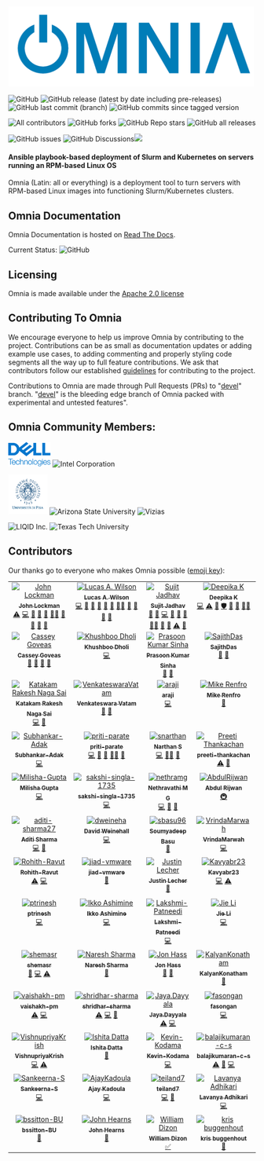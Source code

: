 <img src="docs/source/images/omnia-logo-transparent.png" width="500px">
<!-- ALL-CONTRIBUTORS-BADGE:START - Do not remove or modify this section -->
<!-- DO NOT ADD A BADGE -->
<!-- ALL-CONTRIBUTORS-BADGE:END -->


![GitHub](https://img.shields.io/github/license/dell/omnia) ![GitHub release (latest by date including pre-releases)](https://img.shields.io/github/v/release/dell/omnia?include_prereleases) ![GitHub last commit (branch)](https://img.shields.io/github/last-commit/dell/omnia/main) ![GitHub commits since tagged version](https://img.shields.io/github/commits-since/dell/omnia/v1.5/main)

![All contributors](https://img.shields.io/github/all-contributors/dell/omnia) ![GitHub forks](https://img.shields.io/github/forks/dell/omnia) ![GitHub Repo stars](https://img.shields.io/github/stars/dell/omnia) ![GitHub all releases](https://img.shields.io/github/downloads/dell/omnia/total)

![GitHub issues](https://img.shields.io/github/issues-raw/dell/omnia) ![GitHub Discussions](https://img.shields.io/github/discussions/dell/omnia)[<img src="https://img.shields.io/badge/slack-dell-blue.svg?logo=slack">](https://app.slack.com/client/TH80K68HY/C018L5109PW)

#### Ansible playbook-based deployment of Slurm and Kubernetes on servers running an RPM-based Linux OS

Omnia (Latin: all or everything) is a deployment tool to turn servers with RPM-based Linux images into functioning Slurm/Kubernetes clusters.


## Omnia Documentation

Omnia Documentation is hosted on [Read The Docs](https://omnia-doc.readthedocs.io/en/latest/index.html).

Current Status: ![GitHub](https://readthedocs.org/projects/omnia-doc/badge/?version=latest)

## Licensing

Omnia is made available under the [Apache 2.0 license](https://opensource.org/licenses/Apache-2.0)

## Contributing To Omnia

We encourage everyone to help us improve Omnia by contributing to the project. Contributions can be as small as documentation updates or adding example use cases, to adding commenting and properly styling code segments all the way up to full feature contributions. We ask that contributors follow our established [guidelines](https://omnia-doc.readthedocs.io/en/latest/Contributing/index.html) for contributing to the project.

Contributions to Omnia are made through Pull Requests (PRs) to "[devel](https://github.com/dell/omnia/tree/devel)" branch. "[devel](https://github.com/dell/omnia/tree/devel)" is the bleeding edge branch of Omnia packed with experimental and untested features".

## Omnia Community Members:
<img src="docs/source/images/logos/delltech.jpg" height="50px" alt="Dell Technologies">
<img src="https://upload.wikimedia.org/wikipedia/commons/0/0e/Intel_logo_%282020%2C_light_blue%29.svg" height="50px" alt="Intel Corporation"> 

<img src="docs/source/images/logos/pisa.png" height="80px" alt="Universita di Pisa"> <img src="https://user-images.githubusercontent.com/83095575/117071024-64956c80-ace3-11eb-9d90-2dac7daef11c.png" height="80px" alt="Arizona State University"> <img src="https://images.squarespace-cdn.com/content/v1/660f1a48587dbb2769709a33/9ac5520f-a308-4751-80f4-415d07a23473/VIZIAS+Blue.png" height="60px" alt="Vizias">

<img src="https://www.eweek.com/wp-content/uploads/2020/10/Liquid-1.jpg" height="80px" alt="LIQID Inc."> <img src="https://user-images.githubusercontent.com/5414112/153955170-0a4b199a-54f0-42af-939c-03eac76881c0.png" height="80px" alt="Texas Tech University">

## Contributors
Our thanks go to everyone who makes Omnia possible ([emoji key](https://allcontributors.org/docs/en/emoji-key)):
<!-- ALL-CONTRIBUTORS-LIST:START - Do not remove or modify this section -->
<!-- prettier-ignore-start -->
<!-- markdownlint-disable -->
<table>
  <tbody>
    <tr>
      <td align="center" valign="top" width="14.28%"><a href="http://johnlockman.com"><img src="https://avatars.githubusercontent.com/u/912987?v=4?s=100" width="100px;" alt="John Lockman"/><br /><sub><b>John Lockman</b></sub></a><br /><a href="https://github.com/dell/omnia/commits?author=j0hnL" title="Tests">⚠️</a> <a href="https://github.com/dell/omnia/commits?author=j0hnL" title="Code">💻</a> <a href="#blog-j0hnL" title="Blogposts">📝</a> <a href="#ideas-j0hnL" title="Ideas, Planning, & Feedback">🤔</a> <a href="#maintenance-j0hnL" title="Maintenance">🚧</a> <a href="#mentoring-j0hnL" title="Mentoring">🧑‍🏫</a> <a href="#design-j0hnL" title="Design">🎨</a> <a href="https://github.com/dell/omnia/pulls?q=is%3Apr+reviewed-by%3Aj0hnL" title="Reviewed Pull Requests">👀</a> <a href="#talk-j0hnL" title="Talks">📢</a> <a href="https://github.com/dell/omnia/issues?q=author%3Aj0hnL" title="Bug reports">🐛</a></td>
      <td align="center" valign="top" width="14.28%"><a href="https://github.com/lwilson"><img src="https://avatars.githubusercontent.com/u/1236922?v=4?s=100" width="100px;" alt="Lucas A. Wilson"/><br /><sub><b>Lucas A. Wilson</b></sub></a><br /><a href="https://github.com/dell/omnia/commits?author=lwilson" title="Code">💻</a> <a href="#design-lwilson" title="Design">🎨</a> <a href="#maintenance-lwilson" title="Maintenance">🚧</a> <a href="#ideas-lwilson" title="Ideas, Planning, & Feedback">🤔</a> <a href="#blog-lwilson" title="Blogposts">📝</a> <a href="https://github.com/dell/omnia/commits?author=lwilson" title="Documentation">📖</a> <a href="#mentoring-lwilson" title="Mentoring">🧑‍🏫</a> <a href="#projectManagement-lwilson" title="Project Management">📆</a> <a href="https://github.com/dell/omnia/pulls?q=is%3Apr+reviewed-by%3Alwilson" title="Reviewed Pull Requests">👀</a> <a href="#talk-lwilson" title="Talks">📢</a> <a href="https://github.com/dell/omnia/issues?q=author%3Alwilson" title="Bug reports">🐛</a></td>
      <td align="center" valign="top" width="14.28%"><a href="https://github.com/sujit-jadhav"><img src="https://avatars.githubusercontent.com/u/73123831?v=4?s=100" width="100px;" alt="Sujit Jadhav"/><br /><sub><b>Sujit Jadhav</b></sub></a><br /><a href="#ideas-sujit-jadhav" title="Ideas, Planning, & Feedback">🤔</a> <a href="https://github.com/dell/omnia/commits?author=sujit-jadhav" title="Documentation">📖</a> <a href="https://github.com/dell/omnia/commits?author=sujit-jadhav" title="Code">💻</a> <a href="https://github.com/dell/omnia/pulls?q=is%3Apr+reviewed-by%3Asujit-jadhav" title="Reviewed Pull Requests">👀</a> <a href="#maintenance-sujit-jadhav" title="Maintenance">🚧</a> <a href="#projectManagement-sujit-jadhav" title="Project Management">📆</a> <a href="#mentoring-sujit-jadhav" title="Mentoring">🧑‍🏫</a> <a href="#talk-sujit-jadhav" title="Talks">📢</a> <a href="#question-sujit-jadhav" title="Answering Questions">💬</a> <a href="https://github.com/dell/omnia/commits?author=sujit-jadhav" title="Tests">⚠️</a> <a href="https://github.com/dell/omnia/issues?q=author%3Asujit-jadhav" title="Bug reports">🐛</a></td>
      <td align="center" valign="top" width="14.28%"><a href="https://github.com/DeepikaKrishnaiah"><img src="https://avatars.githubusercontent.com/u/73213880?v=4?s=100" width="100px;" alt="Deepika K"/><br /><sub><b>Deepika K</b></sub></a><br /><a href="https://github.com/dell/omnia/commits?author=DeepikaKrishnaiah" title="Code">💻</a> <a href="https://github.com/dell/omnia/commits?author=DeepikaKrishnaiah" title="Tests">⚠️</a> <a href="https://github.com/dell/omnia/issues?q=author%3ADeepikaKrishnaiah" title="Bug reports">🐛</a> <a href="#security-DeepikaKrishnaiah" title="Security">🛡️</a> <a href="#talk-DeepikaKrishnaiah" title="Talks">📢</a> <a href="https://github.com/dell/omnia/pulls?q=is%3Apr+reviewed-by%3ADeepikaKrishnaiah" title="Reviewed Pull Requests">👀</a> <a href="#mentoring-DeepikaKrishnaiah" title="Mentoring">🧑‍🏫</a></td>
      <td align="center" valign="top" width="14.28%"><a href="https://github.com/abhishek-sa1"><img src="https://avatars.githubusercontent.com/u/94038029?v=4?s=100" width="100px;" alt="Abhishek SA"/><br /><sub><b>Abhishek SA</b></sub></a><br /><a href="https://github.com/dell/omnia/commits?author=abhishek-sa1" title="Code">💻</a> <a href="https://github.com/dell/omnia/issues?q=author%3Aabhishek-sa1" title="Bug reports">🐛</a> <a href="https://github.com/dell/omnia/commits?author=abhishek-sa1" title="Documentation">📖</a> <a href="https://github.com/dell/omnia/commits?author=abhishek-sa1" title="Tests">⚠️</a> <a href="#maintenance-abhishek-sa1" title="Maintenance">🚧</a> <a href="#talk-abhishek-sa1" title="Talks">📢</a> <a href="#mentoring-abhishek-sa1" title="Mentoring">🧑‍🏫</a> <a href="https://github.com/dell/omnia/pulls?q=is%3Apr+reviewed-by%3Aabhishek-sa1" title="Reviewed Pull Requests">👀</a></td>
      <td align="center" valign="top" width="14.28%"><a href="https://github.com/sakshiarora13"><img src="https://avatars.githubusercontent.com/u/73195862?v=4?s=100" width="100px;" alt="Sakshi Arora"/><br /><sub><b>Sakshi Arora</b></sub></a><br /><a href="https://github.com/dell/omnia/commits?author=sakshiarora13" title="Code">💻</a> <a href="https://github.com/dell/omnia/issues?q=author%3Asakshiarora13" title="Bug reports">🐛</a> <a href="#talk-sakshiarora13" title="Talks">📢</a></td>
      <td align="center" valign="top" width="14.28%"><a href="https://github.com/Shubhangi-dell"><img src="https://avatars.githubusercontent.com/u/72869337?v=4?s=100" width="100px;" alt="Shubhangi Srivastava"/><br /><sub><b>Shubhangi Srivastava</b></sub></a><br /><a href="https://github.com/dell/omnia/commits?author=Shubhangi-dell" title="Code">💻</a> <a href="#maintenance-Shubhangi-dell" title="Maintenance">🚧</a> <a href="https://github.com/dell/omnia/issues?q=author%3AShubhangi-dell" title="Bug reports">🐛</a> <a href="#talk-Shubhangi-dell" title="Talks">📢</a></td>
    </tr>
    <tr>
      <td align="center" valign="top" width="14.28%"><a href="https://github.com/cgoveas"><img src="https://avatars.githubusercontent.com/u/88071888?v=4?s=100" width="100px;" alt="Cassey Goveas"/><br /><sub><b>Cassey Goveas</b></sub></a><br /><a href="https://github.com/dell/omnia/commits?author=cgoveas" title="Documentation">📖</a> <a href="https://github.com/dell/omnia/issues?q=author%3Acgoveas" title="Bug reports">🐛</a> <a href="#maintenance-cgoveas" title="Maintenance">🚧</a> <a href="#talk-cgoveas" title="Talks">📢</a></td>
      <td align="center" valign="top" width="14.28%"><a href="https://github.com/Khushboodholi"><img src="https://avatars.githubusercontent.com/u/12014935?v=4?s=100" width="100px;" alt="Khushboo Dholi"/><br /><sub><b>Khushboo Dholi</b></sub></a><br /><a href="https://github.com/dell/omnia/commits?author=Khushboodholi" title="Code">💻</a></td>
      <td align="center" valign="top" width="14.28%"><a href="https://github.com/prasoon-sinha"><img src="https://avatars.githubusercontent.com/u/5362594?v=4?s=100" width="100px;" alt="Prasoon Kumar Sinha"/><br /><sub><b>Prasoon Kumar Sinha</b></sub></a><br /><a href="#ideas-prasoon-sinha" title="Ideas, Planning, & Feedback">🤔</a> <a href="#talk-prasoon-sinha" title="Talks">📢</a></td>
      <td align="center" valign="top" width="14.28%"><a href="https://github.com/SajithDas"><img src="https://avatars.githubusercontent.com/u/78676226?v=4?s=100" width="100px;" alt="SajithDas"/><br /><sub><b>SajithDas</b></sub></a><br /><a href="#projectManagement-SajithDas" title="Project Management">📆</a> <a href="#talk-SajithDas" title="Talks">📢</a></td>
      <td align="center" valign="top" width="14.28%"><a href="https://github.com/i3igpete"><img src="https://avatars.githubusercontent.com/u/33877827?v=4?s=100" width="100px;" alt="i3igpete"/><br /><sub><b>i3igpete</b></sub></a><br /><a href="#business-i3igpete" title="Business development">💼</a> <a href="#talk-i3igpete" title="Talks">📢</a></td>
      <td align="center" valign="top" width="14.28%"><a href="https://github.com/renzo-granados"><img src="https://avatars.githubusercontent.com/u/83035817?v=4?s=100" width="100px;" alt="renzo-granados"/><br /><sub><b>renzo-granados</b></sub></a><br /><a href="https://github.com/dell/omnia/issues?q=author%3Arenzo-granados" title="Bug reports">🐛</a></td>
      <td align="center" valign="top" width="14.28%"><a href="https://github.com/Aditya-DP"><img src="https://avatars.githubusercontent.com/u/115771515?v=4?s=100" width="100px;" alt="Aditya-DP"/><br /><sub><b>Aditya-DP</b></sub></a><br /><a href="https://github.com/dell/omnia/commits?author=Aditya-DP" title="Code">💻</a> <a href="https://github.com/dell/omnia/issues?q=author%3AAditya-DP" title="Bug reports">🐛</a> <a href="#security-Aditya-DP" title="Security">🛡️</a></td>
    </tr>
    <tr>
      <td align="center" valign="top" width="14.28%"><a href="https://github.com/Katakam-Rakesh"><img src="https://avatars.githubusercontent.com/u/125246792?v=4?s=100" width="100px;" alt="Katakam Rakesh Naga Sai"/><br /><sub><b>Katakam Rakesh Naga Sai</b></sub></a><br /><a href="https://github.com/dell/omnia/commits?author=Katakam-Rakesh" title="Code">💻</a> <a href="https://github.com/dell/omnia/issues?q=author%3AKatakam-Rakesh" title="Bug reports">🐛</a></td>
      <td align="center" valign="top" width="14.28%"><a href="https://github.com/VenkateswaraVatam"><img src="https://avatars.githubusercontent.com/u/153504816?v=4" width="100px;" alt="VenkateswaraVatam"/><br /><sub><b>Venkateswara Vatam</b></sub></a><br /><a href="#projectManagement-VenkateswaraVatam" title="Project Management">📆</a> <a href="#talk-VenkateswaraVatam" title="Talks">📢</a></td>
      <td align="center" valign="top" width="14.28%"><a href="https://github.com/araji"><img src="https://avatars.githubusercontent.com/u/216020?v=4?s=100" width="100px;" alt="araji"/><br /><sub><b>araji</b></sub></a><br /><a href="https://github.com/dell/omnia/commits?author=araji" title="Code">💻</a></td>
      <td align="center" valign="top" width="14.28%"><a href="https://mike.renf.ro/blog/"><img src="https://avatars.githubusercontent.com/u/1451881?v=4?s=100" width="100px;" alt="Mike Renfro"/><br /><sub><b>Mike Renfro</b></sub></a><br /><a href="https://github.com/dell/omnia/commits?author=mikerenfro" title="Documentation">📖</a></td>
      <td align="center" valign="top" width="14.28%"><a href="https://github.com/leereyno-asu"><img src="https://avatars.githubusercontent.com/u/81774548?v=4?s=100" width="100px;" alt="Lee Reynolds"/><br /><sub><b>Lee Reynolds</b></sub></a><br /><a href="https://github.com/dell/omnia/commits?author=leereyno-asu" title="Code">💻</a> <a href="https://github.com/dell/omnia/commits?author=leereyno-asu" title="Documentation">📖</a> <a href="#tutorial-leereyno-asu" title="Tutorials">✅</a></td>
      <td align="center" valign="top" width="14.28%"><a href="https://github.com/blesson-james"><img src="https://avatars.githubusercontent.com/u/72782936?v=4?s=100" width="100px;" alt="blesson-james"/><br /><sub><b>blesson-james</b></sub></a><br /><a href="https://github.com/dell/omnia/commits?author=blesson-james" title="Code">💻</a> <a href="https://github.com/dell/omnia/commits?author=blesson-james" title="Tests">⚠️</a> <a href="https://github.com/dell/omnia/issues?q=author%3Ablesson-james" title="Bug reports">🐛</a></td>
      <td align="center" valign="top" width="14.28%"><a href="https://github.com/abhishek-s-a"><img src="https://avatars.githubusercontent.com/u/73212230?v=4?s=100" width="100px;" alt="abhishek-s-a"/><br /><sub><b>abhishek-s-a</b></sub></a><br /><a href="https://github.com/dell/omnia/commits?author=abhishek-s-a" title="Code">💻</a> <a href="https://github.com/dell/omnia/commits?author=abhishek-s-a" title="Documentation">📖</a> <a href="https://github.com/dell/omnia/commits?author=abhishek-s-a" title="Tests">⚠️</a></td>
    </tr>
    <tr>
      <td align="center" valign="top" width="14.28%"><a href="https://github.com/Subhankar-Adak"><img src="https://avatars.githubusercontent.com/u/140381176?v=4?s=100" width="100px;" alt="Subhankar-Adak"/><br /><sub><b>Subhankar-Adak</b></sub></a><br /><a href="https://github.com/dell/omnia/commits?author=Subhankar-Adak" title="Code">💻</a></td>
      <td align="center" valign="top" width="14.28%"><a href="https://github.com/priti-parate"><img src="https://avatars.githubusercontent.com/u/140157516?v=4?s=100" width="100px;" alt="priti-parate"/><br /><sub><b>priti-parate</b></sub></a><br /><a href="https://github.com/dell/omnia/commits?author=priti-parate" title="Code">💻</a> <a href="https://github.com/dell/omnia/issues?q=author%3priti-parate" title="Bug reports">🐛</a> <a href="#talk-priti-parate" title="Talks">📢</a> <a href="#mentoring-priti-parate" title="Mentoring">🧑‍🏫</a> <a href="https://github.com/dell/omnia/pulls?q=is%3Apr+reviewed-by%3Apriti-parate" title="Reviewed Pull Requests">👀</a></td>
      <td align="center" valign="top" width="14.28%"><a href="https://github.com/snarthan"><img src="https://avatars.githubusercontent.com/u/171680285?v=4" width="100px;" alt="snarthan"/><br /><sub><b>Narthan S</b></sub></a><br /><a href="https://github.com/dell/omnia/commits?author=snarthan" title="Code">💻</a> <a href="#mentoring-snarthan" title="Mentoring">🧑‍🏫</a> <a href="https://github.com/dell/omnia/pulls?q=is%3Apr+reviewed-by%3Asnarthan" title="Reviewed Pull Requests">👀</a></td>
      <td align="center" valign="top" width="14.28%"><a href="https://github.com/preeti-thankachan"><img src="https://avatars.githubusercontent.com/u/141405483?v=4?s=100" width="100px;" alt="Preeti Thankachan"/><br /><sub><b>preeti-thankachan</b></sub></a><br /><a href="https://github.com/dell/omnia/commits?author=preeti-thankachan" title="Tests">⚠️</a> <a href="https://github.com/dell/omnia/issues?q=author%3preeti-thankachan" title="Bug reports">🐛</a></td>
      <td align="center" valign="top" width="14.28%"><a href="https://github.com/glimchb"><img src="https://avatars.githubusercontent.com/u/36732377?v=4?s=100" width="100px;" alt="Boris Glimcher"/><br /><sub><b>Boris Glimcher</b></sub></a><br /><a href="https://github.com/dell/omnia/commits?author=glimchb" title="Code">💻</a> <a href="#maintenance-glimchb" title="Maintenance">🚧</a><a href="https://github.com/dell/omnia/commits?author=glimchb" title="Documentation">📖</a></td>
      <td align="center" valign="top" width="14.28%"><a href="https://github.com/MoshiBin"><img src="https://avatars.githubusercontent.com/u/1297388?v=4?s=100" width="100px;" alt="Moshi Binyamini"/><br /><sub><b>Moshi Binyamini</b></sub></a><br /><a href="https://github.com/dell/omnia/commits?author=MoshiBin" title="Code">💻</a><a href="#maintenance-MoshiBin" title="Maintenance">🚧</a></td>
      <td align="center" valign="top" width="14.28%"><a href="https://github.com/SupriyaParthasarathy"><img src="https://avatars.githubusercontent.com/u/139955493?v=4?s=100" width="100px;" alt="Supriya Parthasarathy"/><br /><sub><b>Supriya Parthasarathy</b></sub></a><br /><a href="#projectManagement-SupriyaParthasarathy" title="Project Management">📆</a></td>
    </tr>
    <tr>
      <td align="center" valign="top" width="14.28%"><a href="https://github.com/Milisha-Gupta"><img src="https://avatars.githubusercontent.com/u/52577117?v=4" width="100px;" alt="Milisha-Gupta"/><br /><sub><b>Milisha Gupta</b></sub></a><br /><a href="https://github.com/dell/omnia/commits?author=Milisha-Gupta" title="Code">💻</a></td>
      <td align="center" valign="top" width="14.28%"><a href="https://github.com/sakshi-singla-1735"><img src="https://avatars.githubusercontent.com/u/169248923?v=4" width="100px;" alt="sakshi-singla-1735"/><br /><sub><b>sakshi-singla-1735</b></sub></a><br /><a href="https://github.com/dell/omnia/commits?author=sakshi-singla-1735" title="Code">💻</a></td>
      <td align="center" valign="top" width="14.28%"><a href="https://github.com/nethramg"><img src="https://avatars.githubusercontent.com/u/146437298?v=4" width="100px;" alt="nethramg"/><br /><sub><b>Nethravathi M G</b></sub></a><br /><a href="https://github.com/dell/omnia/commits?author=nethramg" title="Code">💻</a> <a href="#projectManagement-nethramg" title="Project Management">📆</a> <a href="#talk-nethramg" title="Talks">📢</a></td>
      <td align="center" valign="top" width="14.28%"><a href="https://github.com/AbdulRijwan"><img src="https://avatars.githubusercontent.com/u/170396052?v=4" width="100px;" alt="AbdulRijwan"/><br/><sub><b>Abdul Rijwan</b></sub></a><br /><a href="https://github.com/dell/omnia/commits?author=AbdulRijwan" title="Infrastructure">🚇</a></td>
      <td align="center" valign="top" width="14.28%"><a href="https://github.com/pranavkumar74980"><img src="https://avatars.githubusercontent.com/pranavkumar74980" width="100px;" alt="pranavkumar74980"/><br /><sub><b>Pranav Kumar</b></sub></a><br /><a href="https://github.com/dell/omnia/commits?author=pranavkumar74980" title="Code">💻</a></td>
      <td align="center" valign="top" width="14.28%"><a href="https://github.com/SanthoshT2001"><img src="https://avatars.githubusercontent.com/u/93521129?v=4" width="100px;" alt="SanthoshT2001"/><br /><sub><b>SanthoshT2001</b></sub></a><br /><a href="https://github.com/dell/omnia/commits?author=SanthoshT2001" title="Code">💻</a></td>
      <td align="center" valign="top" width="14.28%"><a href="https://github.com/Kratika-P"><img src="https://avatars.githubusercontent.com/u/169249531?v=4" width="100px;" alt="Kratika-P"/><br /><sub><b>Kratika</b></sub></a><br /><a href="https://github.com/dell/omnia/commits?author=Kratika-P" title="Code">💻</a></td>
    </tr>
    <tr>
      <td align="center" valign="top" width="14.28%"><a href="https://github.com/aditi-sharma27"><img src="https://avatars.githubusercontent.com/aditi-sharma27" width="100px;" alt="aditi-sharma27"/><br /><sub><b>Aditi Sharma</b></sub></a><br /><a href="https://github.com/dell/omnia/commits?author=aditi-sharma27" title="Code">💻</a> <a href="#talk-aditi-sharma27" title="Talks">📢</a></td>
      <td align="center" valign="top" width="14.28%"><a href="https://github.com/dweineha"><img src="https://avatars.githubusercontent.com/u/42206500?v=4" width="100px;" alt="dweineha"/><br/><sub><b>David Weinehall</b></sub></a><br /><a href="https://github.com/dell/omnia/commits?author=dweineha" title="Code">💻</a></td>
      <td align="center" valign="top" width="14.28%"><a href="https://github.com/sbasu96"><img src="https://avatars.githubusercontent.com/u/162503707?v=4" width="100px;" alt="sbasu96"/><br /><sub><b>Soumyadeep Basu</b></sub></a><br /><a href="https://github.com/dell/omnia/commits?author=sbasu96" title="Documentation">📖</a></td>
      <td align="center" valign="top" width="14.28%"><a href="https://github.com/VrindaMarwah"><img src="https://avatars.githubusercontent.com/u/169263232?v=4" width="100px;" alt="VrindaMarwah"/><br /><sub><b>VrindaMarwah</b></sub></a><br /><a href="https://github.com/dell/omnia/commits?author=VrindaMarwah" title="Code">💻</a></td>
      <td align="center" valign="top" width="14.28%"><a href="https://github.com/suman-square"><img src="https://avatars.githubusercontent.com/u/178771071?v=4" width="100px;" alt="suman-square"/><br /><sub><b>Suman K</b></sub></a><br /><a href="https://github.com/dell/omnia/commits?author=suman-square" title="Code">💻</a></td>
      <td align="center" valign="top" width="14.28%"><a href="https://github.com/Nagachandan-P"><img src="https://avatars.githubusercontent.com/Nagachandan-P" width="100px;" alt="Nagachandan-P"/><br /><sub><b>Nagachandan P</b></sub></a><br /><a href="https://github.com/dell/omnia/commits?author=Nagachandan-P" title="Code">💻</a></td>
      <td align="center" valign="top" width="14.28%"><a href="https://github.com/gurump21"><img src="https://avatars.githubusercontent.com/u/189354746?v=4" width="100px;" alt="gurump21"/><br /><sub><b>Prabhu Gurumurthy</b></sub></a><br /><a href="https://github.com/dell/omnia/commits?author=gurump21" title="Tests">⚠️</a> <a href="https://github.com/dell/omnia/issues?q=author%gurump21" title="Bug reports">🐛</a></td>
    </tr>
    <tr>
      <td align="center" valign="top" width="14.28%"><a href="https://github.com/Rohith-Ravut"><img src="https://avatars.githubusercontent.com/u/196186062?v=4" width="100px;" alt="Rohith-Ravut"/><br/><sub><b>Rohith-Ravut</b></sub></a><br /><a href="https://github.com/dell/omnia/commits?author=Rohith-Ravut" title="Tests">⚠️</a> <a href="https://github.com/dell/omnia/commits?author=Rohith-Ravut" title="Code">💻</a></td>
      <td align="center" valign="top" width="14.28%"><a href="https://github.com/jiad-vmware"><img src="https://avatars.githubusercontent.com/u/68653329?v=4?s=100" width="100px;" alt="jiad-vmware"/><br /><sub><b>jiad-vmware</b></sub></a><br /><a href="https://github.com/dell/omnia/issues?q=author%3Ajiad-vmware" title="Bug reports">🐛</a></td>
      <td align="center" valign="top" width="14.28%"><a href="https://jlec.de"><img src="https://avatars.githubusercontent.com/u/79732?v=4?s=100" width="100px;" alt="Justin Lecher"/><br /><sub><b>Justin Lecher</b></sub></a><br /><a href="#ideas-jlec" title="Ideas, Planning, & Feedback">🤔</a></td>
      <td align="center" valign="top" width="14.28%"><a href="https://github.com/Kavyabr23"><img src="https://avatars.githubusercontent.com/u/90390587?v=4?s=100" width="100px;" alt="Kavyabr23"/><br /><sub><b>Kavyabr23</b></sub></a><br /><a href="https://github.com/dell/omnia/commits?author=Kavyabr23" title="Code">💻</a> <a href="https://github.com/dell/omnia/commits?author=Kavyabr23" title="Tests">⚠️</a></td>
      <td align="center" valign="top" width="14.28%"><a href="https://github.com/vedaprakashanp"><img src="https://avatars.githubusercontent.com/u/90596073?v=4?s=100" width="100px;" alt="vedaprakashanp"/><br /><sub><b>vedaprakashanp</b></sub></a><br /><a href="https://github.com/dell/omnia/commits?author=vedaprakashanp" title="Tests">⚠️</a> <a href="https://github.com/dell/omnia/commits?author=vedaprakashanp" title="Code">💻</a></td>
      <td align="center" valign="top" width="14.28%"><a href="https://github.com/Bhagyashree-shetty"><img src="https://avatars.githubusercontent.com/u/90620926?v=4?s=100" width="100px;" alt="Bhagyashree-shetty"/><br /><sub><b>Bhagyashree-shetty</b></sub></a><br /><a href="https://github.com/dell/omnia/commits?author=Bhagyashree-shetty" title="Tests">⚠️</a> <a href="https://github.com/dell/omnia/commits?author=Bhagyashree-shetty" title="Code">💻</a></td>
      <td align="center" valign="top" width="14.28%"><a href="https://github.com/nihalranjan-hpc"><img src="https://avatars.githubusercontent.com/u/84398828?v=4?s=100" width="100px;" alt="Nihal Ranjan"/><br /><sub><b>Nihal Ranjan</b></sub></a><br /><a href="https://github.com/dell/omnia/commits?author=nihalranjan-hpc" title="Tests">⚠️</a> <a href="https://github.com/dell/omnia/commits?author=nihalranjan-hpc" title="Code">💻</a> <a href="#talk-nihalranjan-hpc" title="Talks">📢</a> <a href="https://github.com/dell/omnia/issues?q=author%3nihalranjan-hpc" title="Bug reports">🐛</a></td>
    </tr>
    <tr>
      <td align="center" valign="top" width="14.28%"><a href="https://github.com/ptrinesh"><img src="https://avatars.githubusercontent.com/u/73214211?v=4?s=100" width="100px;" alt="ptrinesh"/><br /><sub><b>ptrinesh</b></sub></a><br /><a href="https://github.com/dell/omnia/commits?author=ptrinesh" title="Code">💻</a></td>
      <td align="center" valign="top" width="14.28%"><a href="https://bandism.net/"><img src="https://avatars.githubusercontent.com/u/22633385?v=4?s=100" width="100px;" alt="Ikko Ashimine"/><br /><sub><b>Ikko Ashimine</b></sub></a><br /><a href="https://github.com/dell/omnia/commits?author=eltociear" title="Code">💻</a></td>
      <td align="center" valign="top" width="14.28%"><a href="https://github.com/Lakshmi-Patneedi"><img src="https://avatars.githubusercontent.com/u/94051091?v=4?s=100" width="100px;" alt="Lakshmi-Patneedi"/><br /><sub><b>Lakshmi-Patneedi</b></sub></a><br /><a href="https://github.com/dell/omnia/commits?author=Lakshmi-Patneedi" title="Code">💻</a></td>
      <td align="center" valign="top" width="14.28%"><a href="https://github.com/Artlands"><img src="https://avatars.githubusercontent.com/u/31781106?v=4?s=100" width="100px;" alt="Jie Li"/><br /><sub><b>Jie Li</b></sub></a><br /><a href="https://github.com/dell/omnia/commits?author=Artlands" title="Code">💻</a></td>
      <td align="center" valign="top" width="14.28%"><a href="https://github.com/githubyongchen"><img src="https://avatars.githubusercontent.com/u/5414112?v=4?s=100" width="100px;" alt="Yong Chen"/><br /><sub><b>Yong Chen</b></sub></a><br /><a href="#design-githubyongchen" title="Design">🎨</a></td>
      <td align="center" valign="top" width="14.28%"><a href="http://www.myweb.ttu.edu/ngu00336/"><img src="https://avatars.githubusercontent.com/u/18387748?v=4?s=100" width="100px;" alt="nvtngan"/><br /><sub><b>nvtngan</b></sub></a><br /><a href="https://github.com/dell/omnia/commits?author=Zipexpo" title="Code">💻</a> <a href="#plugin-Zipexpo" title="Plugin/utility libraries">🔌</a></td>
      <td align="center" valign="top" width="14.28%"><a href="https://github.com/tamilarasansubrama1"><img src="https://avatars.githubusercontent.com/u/100588942?v=4?s=100" width="100px;" alt="tamilarasansubrama1"/><br /><sub><b>tamilarasansubrama1</b></sub></a><br /><a href="https://github.com/dell/omnia/commits?author=tamilarasansubrama1" title="Tests">⚠️</a> <a href="https://github.com/dell/omnia/commits?author=tamilarasansubrama1" title="Code">💻</a></td>
    </tr>
    <tr>
      <td align="center" valign="top" width="14.28%"><a href="https://github.com/shemasr"><img src="https://avatars.githubusercontent.com/u/100141664?v=4?s=100" width="100px;" alt="shemasr"/><br /><sub><b>shemasr</b></sub></a><br /><a href="https://github.com/dell/omnia/issues?q=author%3Ashemasr" title="Bug reports">🐛</a> <a href="https://github.com/dell/omnia/commits?author=shemasr" title="Code">💻</a> <a href="https://github.com/dell/omnia/commits?author=shemasr" title="Tests">⚠️</a></td>
      <td align="center" valign="top" width="14.28%"><a href="https://github.com/naresh3774"><img src="https://avatars.githubusercontent.com/u/101410892?v=4?s=100" width="100px;" alt="Naresh Sharma"/><br /><sub><b>Naresh Sharma</b></sub></a><br /><a href="https://github.com/dell/omnia/issues?q=author%3Anaresh3774" title="Bug reports">🐛</a></td>
      <td align="center" valign="top" width="14.28%"><a href="https://github.com/JonHass"><img src="https://avatars.githubusercontent.com/u/6976486?v=4?s=100" width="100px;" alt="Jon Hass"/><br /><sub><b>Jon Hass</b></sub></a><br /><a href="https://github.com/dell/omnia/commits?author=JonHass" title="Documentation">📖</a> <a href="#design-JonHass" title="Design">🎨</a></td>
      <td align="center" valign="top" width="14.28%"><a href="https://github.com/KalyanKonatham"><img src="https://avatars.githubusercontent.com/u/101596828?v=4?s=100" width="100px;" alt="KalyanKonatham"/><br /><sub><b>KalyanKonatham</b></sub></a><br /><a href="https://github.com/dell/omnia/issues?q=author%3AKalyanKonatham" title="Bug reports">🐛</a></td>
      <td align="center" valign="top" width="14.28%"><a href="https://github.com/rahulakolkar"><img src="https://avatars.githubusercontent.com/u/22768133?v=4?s=100" width="100px;" alt="Rahul Akolkar"/><br /><sub><b>Rahul Akolkar</b></sub></a><br /><a href="https://github.com/dell/omnia/issues?q=author%3Arahulakolkar" title="Bug reports">🐛</a></td>
      <td align="center" valign="top" width="14.28%"><a href="https://github.com/srinandini-karumuri"><img src="https://avatars.githubusercontent.com/u/104345504?v=4?s=100" width="100px;" alt="srinandini-karumuri"/><br /><sub><b>srinandini-karumuri</b></sub></a><br /><a href="https://github.com/dell/omnia/commits?author=srinandini-karumuri" title="Code">💻</a></td>
      <td align="center" valign="top" width="14.28%"><a href="https://github.com/Rishabhm47"><img src="https://avatars.githubusercontent.com/u/106973551?v=4?s=100" width="100px;" alt="Rishabhm47"/><br /><sub><b>Rishabhm47</b></sub></a><br /><a href="https://github.com/dell/omnia/commits?author=Rishabhm47" title="Tests">⚠️</a> <a href="https://github.com/dell/omnia/commits?author=Rishabhm47" title="Code">💻</a></td>
    </tr>
    <tr>
      <td align="center" valign="top" width="14.28%"><a href="https://github.com/vaishakh-pm"><img src="https://avatars.githubusercontent.com/u/104622022?v=4?s=100" width="100px;" alt="vaishakh-pm"/><br /><sub><b>vaishakh-pm</b></sub></a><br /><a href="https://github.com/dell/omnia/commits?author=vaishakh-pm" title="Tests">⚠️</a> <a href="https://github.com/dell/omnia/commits?author=vaishakh-pm" title="Code">💻</a></td>
      <td align="center" valign="top" width="14.28%"><a href="https://github.com/shridhar-sharma"><img src="https://avatars.githubusercontent.com/u/104621992?v=4?s=100" width="100px;" alt="shridhar-sharma"/><br /><sub><b>shridhar-sharma</b></sub></a><br /><a href="https://github.com/dell/omnia/commits?author=shridhar-sharma" title="Tests">⚠️</a> <a href="https://github.com/dell/omnia/commits?author=shridhar-sharma" title="Code">💻</a> <a href="https://github.com/dell/omnia/issues?q=author%3shridhar-sharma" title="Bug reports">🐛</a></td>
      <td align="center" valign="top" width="14.28%"><a href="https://github.com/JayaDayyala"><img src="https://avatars.githubusercontent.com/u/108455487?v=4?s=100" width="100px;" alt="Jaya.Dayyala"/><br /><sub><b>Jaya.Dayyala</b></sub></a><br /><a href="https://github.com/dell/omnia/commits?author=JayaDayyala" title="Tests">⚠️</a> <a href="https://github.com/dell/omnia/commits?author=JayaDayyala" title="Code">💻</a></td>
      <td align="center" valign="top" width="14.28%"><a href="https://github.com/fasongan"><img src="https://avatars.githubusercontent.com/u/16153657?v=4?s=100" width="100px;" alt="fasongan"/><br /><sub><b>fasongan</b></sub></a><br /><a href="https://github.com/dell/omnia/commits?author=fasongan" title="Code">💻</a></td>
      <td align="center" valign="top" width="14.28%"><a href="https://github.com/rahuldell21"><img src="https://avatars.githubusercontent.com/u/117621375?v=4?s=100" width="100px;" alt="rahuldell21"/><br /><sub><b>rahuldell21</b></sub></a><br /><a href="https://github.com/dell/omnia/commits?author=rahuldell21" title="Code">💻</a> <a href="https://github.com/dell/omnia/commits?author=rahuldell21" title="Tests">⚠️</a></td>
      <td align="center" valign="top" width="14.28%"><a href="https://github.com/diptiman12"><img src="https://avatars.githubusercontent.com/u/117987073?v=4?s=100" width="100px;" alt="diptiman12"/><br /><sub><b>diptiman12</b></sub></a><br /><a href="https://github.com/dell/omnia/commits?author=diptiman12" title="Code">💻</a></td>
      <td align="center" valign="top" width="14.28%"><a href="https://github.com/paul-tp"><img src="https://avatars.githubusercontent.com/u/169248855?v=4" width="100px;" alt="paul-tp"/><br /><sub><b>paul-tp</b></sub></a><br /><a href="https://github.com/dell/omnia/commits?author=paul-tp" title="Code">💻</a></td>
    </tr>
    <tr>
      <td align="center" valign="top" width="14.28%"><a href="https://github.com/VishnupriyaKrish"><img src="https://avatars.githubusercontent.com/u/72784834?v=4?s=100" width="100px;" alt="VishnupriyaKrish"/><br /><sub><b>VishnupriyaKrish</b></sub></a><br /><a href="https://github.com/dell/omnia/commits?author=VishnupriyaKrish" title="Code">💻</a> <a href="https://github.com/dell/omnia/commits?author=VishnupriyaKrish" title="Tests">⚠️</a></td>
      <td align="center" valign="top" width="14.28%"><a href="https://rb.gy/ndlbhv"><img src="https://avatars.githubusercontent.com/u/48859631?v=4?s=100" width="100px;" alt="Ishita Datta"/><br /><sub><b>Ishita Datta</b></sub></a><br /><a href="https://github.com/dell/omnia/commits?author=ishitadatta" title="Documentation">📖</a></td>
      <td align="center" valign="top" width="14.28%"><a href="https://github.com/Kevin-Kodama"><img src="https://avatars.githubusercontent.com/u/163032741?v=4" width="100px;" alt="Kevin-Kodama"/><br /><sub><b>Kevin-Kodama</b></sub></a><br /><a href="https://github.com/dell/omnia/commits?author=Kevin-Kodama" title="Code">💻</a></td>
      <td align="center" valign="top" width="14.28%"><a href="https://github.com/balajikumaran-c-s"><img src="https://avatars.githubusercontent.com/u/169248535?v=4" width="100px;" alt="balajikumaran-c-s"/><br/><sub><b>balajikumaran-c-s</b></sub></a><br /><a href="https://github.com/dell/omnia/commits?author=balajikumaran-c-s" title="Tests">⚠️</a> <a href="https://github.com/dell/omnia/issues?q=author%3balajikumaran-c-s" title="Bug reports">🐛</a> <a href="https://github.com/dell/omnia/commits?author=balajikumaran-c-s" title="Code">💻</a></td>
      <td align="center" valign="top" width="14.28%"><a href="https://github.com/Amogha-Reddy"><img src="https://avatars.githubusercontent.com/u/140503786?v=4" width="100px;" alt="Amogha-Reddy"/><br/><sub><b>Amogha-Reddy</b></sub></a><br /><a href="https://github.com/dell/omnia/commits?author=Amogha-Reddy" title="Tests">⚠️</a> <a href="https://github.com/dell/omnia/issues?q=author%3Amogha-Reddy" title="Bug reports">🐛</a> <a href="https://github.com/dell/omnia/commits?author=Amogha-Reddy" title="Code">💻</a></td>
      <td align="center" valign="top" width="14.28%"><a href="https://github.com/krsandeepit"><img src="https://avatars.githubusercontent.com/u/162142649?v=4" width="100px;" alt="krsandeepit"/><br/><sub><b>krsandeepit</b></sub></a><br /><a href="https://github.com/dell/omnia/commits?author=krsandeepit" title="Tests">⚠️</a> <a href="https://github.com/dell/omnia/issues?q=author%3krsandeepit" title="Bug reports">🐛</a></td>
      <td align="center" valign="top" width="14.28%"><a href="https://github.com/Yash-shetty1"><img src="https://avatars.githubusercontent.com/u/169258785?v=4" width="100px;" alt="Yash-shetty1"/><br/><sub><b>Yash-shetty1</b></sub></a><br /><a href="https://github.com/dell/omnia/commits?author=Yash-shetty1" title="Tests">⚠️</a> <a href="https://github.com/dell/omnia/issues?q=author%3Yash-shetty1" title="Bug reports">🐛</a></td>
    </tr>
    <tr>
      <td align="center" valign="top" width="14.28%"><a href="https://github.com/Sankeerna-S"><img src="https://avatars.githubusercontent.com/u/169250907?v=4" width="100px;" alt="Sankeerna-S"/><br /><sub><b>Sankeerna-S</b></sub></a><br /><a href="https://github.com/dell/omnia/commits?author=Sankeerna-S" title="Code">💻</a></td>
      <td align="center" valign="top" width="14.28%"><a href="https://github.com/AjayKadoula"><img src="https://avatars.githubusercontent.com/u/38178003?v=4" width="100px;" alt="AjayKadoula"/><br /><sub><b>Ajay Kadoula</b></sub></a><br /><a href="https://github.com/dell/omnia/commits?author=AjayKadoula" title="Code">💻</a></td>
      <td align="center" valign="top" width="14.28%"><a href="https://github.com/teiland7"><img src="https://avatars.githubusercontent.com/u/85184708?v=4?s=100" width="100px;" alt="teiland7"/><br /><sub><b>teiland7</b></sub></a><br /><a href="https://github.com/dell/omnia/commits?author=teiland7" title="Code">💻</a> <a href="#blog-teiland7" title="Blogposts">📝</a></td>
      <td align="center" valign="top" width="14.28%"><a href="https://github.com/lavanya5899"><img src="https://avatars.githubusercontent.com/u/140372459?v=4?s=100" width="100px;" alt="Lavanya Adhikari"/><br /><sub><b>Lavanya Adhikari</b></sub></a><br /><a href="https://github.com/dell/omnia/commits?author=lavanya5899" title="Code">💻</a></td>
      <td align="center" valign="top" width="14.28%"><a href="https://github.com/Franklin-Johnson"><img src="https://avatars.githubusercontent.com/u/84760103?v=4?s=100" width="100px;" alt="Franklin-Johnson"/><br /><sub><b>Franklin-Johnson</b></sub></a><br /><a href="https://github.com/dell/omnia/commits?author=Franklin-Johnson" title="Code">💻</a> <a href="#blog-Franklin-Johnson" title="Blogposts">📝</a></td>
      <td align="center" valign="top" width="14.28%"><a href="https://github.com/avinashvishwanath"><img src="https://avatars.githubusercontent.com/u/77823538?v=4?s=100" width="100px;" alt="avinashvishwanath"/><br /><sub><b>avinashvishwanath</b></sub></a><br /><a href="https://github.com/dell/omnia/commits?author=avinashvishwanath" title="Documentation">📖</a></td>
      <td align="center" valign="top" width="14.28%"><a href="https://github.com/ShubhamKumar1996"><img src="https://avatars.githubusercontent.com/u/51914136?v=4" width="100px;" alt="ShubhamKumar1996"/><br /><sub><b>ShubhamKumar1996</b></sub></a><br /><a href="https://github.com/dell/omnia/commits?author=ShubhamKumar1996" title="Code">💻</a></td>
    </tr>
    <tr>
      <td align="center" valign="top" width="14.28%"><a href="https://github.com/bssitton-BU"><img src="https://avatars.githubusercontent.com/u/14130464?v=4?s=100" width="100px;" alt="bssitton-BU"/><br /><sub><b>bssitton-BU</b></sub></a><br /><a href="https://github.com/dell/omnia/issues?q=author%3Abssitton-BU" title="Bug reports">🐛</a></td>
      <td align="center" valign="top" width="14.28%"><a href="https://github.com/hearnsj"><img src="https://avatars.githubusercontent.com/u/19259589?v=4?s=100" width="100px;" alt="John Hearns"/><br /><sub><b>John Hearns</b></sub></a><br /><a href="https://github.com/dell/omnia/issues?q=author%3Ahearnsj" title="Bug reports">🐛</a></td>
      <td align="center" valign="top" width="14.28%"><a href="https://github.com/asu-wdizon"><img src="https://avatars.githubusercontent.com/u/81772355?v=4?s=100" width="100px;" alt="William Dizon"/><br /><sub><b>William Dizon</b></sub></a><br /><a href="#tutorial-asu-wdizon" title="Tutorials">✅</a></td>
      <td align="center" valign="top" width="14.28%"><a href="https://github.com/kbuggenhout"><img src="https://avatars.githubusercontent.com/u/30471699?v=4?s=100" width="100px;" alt="kris buggenhout"/><br /><sub><b>kris buggenhout</b></sub></a><br /><a href="https://github.com/dell/omnia/issues?q=author%3Akbuggenhout" title="Bug reports">🐛</a></td>
    </tr>
  </tbody>
</table>

<!-- markdownlint-restore -->
<!-- prettier-ignore-end -->

<!-- ALL-CONTRIBUTORS-LIST:END -->
